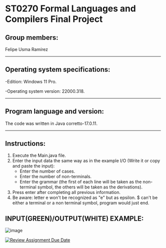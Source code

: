 ST0270 Formal Languages and Compilers Final Project
=

## Group members:
Felipe Usma Ramírez
______________________________________________________________________________________________________________________

## Operating system specifications:
-Edition: Windows 11 Pro.

-Operating system version: 22000.318.

______________________________________________________________________________________________________________________

## Program language and version:
The code was written in Java corretto-17.0.11.

______________________________________________________________________________________________________________________

## Instructions:
1. Execute the Main.java file.
2. Enter the input data the same way as in the example I/O (Write it or copy and paste the input):
   - Enter the number of cases.
   - Enter the number of non-terminals.
   - Enter the grammar (the first of each line will be taken as the non-terminal symbol, the others will be taken as the derivations).
3. Press enter after completing all previous information.
4. Be aware:
   letter e won't be recognized as "e" but as epsilon.
   $ can't be either a terminal or a non terminal symbol, program would just end.

## INPUT(GREEN)/OUTPUT(WHITE) EXAMPLE:
![image](https://github.com/ssramirezr/project-teamfu/assets/140433045/71443741-83ad-4904-94a6-6eb9946c54c9)


[![Review Assignment Due Date](https://classroom.github.com/assets/deadline-readme-button-24ddc0f5d75046c5622901739e7c5dd533143b0c8e959d652212380cedb1ea36.svg)](https://classroom.github.com/a/kw1YU2tQ)
